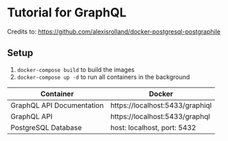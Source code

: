# Tutorial for GraphQL

Credits to: https://github.com/alexisrolland/docker-postgresql-postgraphile

## Setup

1. `docker-compose build` to build the images
2. `docker-compose up -d` to run all containers in the background

| Container |  Docker |
| --- | --- |
| GraphQL API Documentation | https://localhost:5433/graphiql |
| GraphQL API | https://localhost:5433/graphql |
| PostgreSQL Database | host: localhost, port: 5432 |